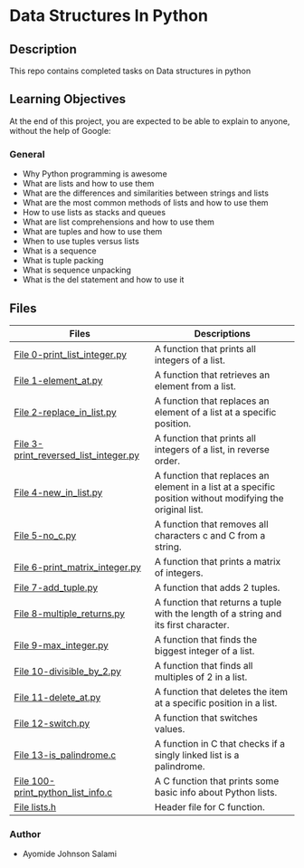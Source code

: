 # Data Structures In Python

## Description
This repo contains completed tasks on Data structures in python

## Learning Objectives
At the end of this project, you are expected to be able to explain to anyone, without the help of Google:

### General
* Why Python programming is awesome
* What are lists and how to use them
* What are the differences and similarities between strings and lists
* What are the most common methods of lists and how to use them
* How to use lists as stacks and queues
* What are list comprehensions and how to use them
* What are tuples and how to use them
* When to use tuples versus lists
* What is a sequence
* What is tuple packing
* What is sequence unpacking
* What is the del statement and how to use it

## Files
Files| Descriptions
-----|-------------
[File 0-print_list_integer.py](./0-print_list_integer.py) | A function that prints all integers of a list.
[File 1-element_at.py](./1-element_at.py) | A function that retrieves an element from a list.
[File 2-replace_in_list.py](./2-replace_in_list.py) | A function that replaces an element of a list at a specific position.
[File 3-print_reversed_list_integer.py](./3-print_reversed_list_integer.py) | A function that prints all integers of a list, in reverse order.
[File 4-new_in_list.py](./4-new_in_list.py) | A function that replaces an element in a list at a specific position without modifying the original list.
[File 5-no_c.py](./5-no_c.py) | A function that removes all characters c and C from a string.
[File 6-print_matrix_integer.py](./6-print_matrix_integer.py) | A function that prints a matrix of integers.
[File 7-add_tuple.py](./7-add_tuple.py) | A function that adds 2 tuples.
[File 8-multiple_returns.py](./8-multiple_returns.py) | A function that returns a tuple with the length of a string and its first character.
[File 9-max_integer.py](./9-max_integer.py) | A function that finds the biggest integer of a list.
[File 10-divisible_by_2.py](./10-divisible_by_2.py) | A function that finds all multiples of 2 in a list.
[File 11-delete_at.py](./11-delete_at.py) | A function that deletes the item at a specific position in a list.
[File 12-switch.py](./12-switch.py) | A function that switches values.
[File 13-is_palindrome.c](./13-is_palindrome.c) | A  function in C that checks if a singly linked list is a palindrome.
[File 100-print_python_list_info.c](./100-print_python_list_info.c)  | A C function that prints some basic info about Python lists.
[File lists.h](./lists.h) | Header file for C function.

### Author
* Ayomide Johnson Salami
